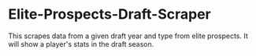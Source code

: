 # Elite-Prospects-Draft-Scraper
This scrapes data from a given draft year and type from elite prospects. It will show a player's stats in the draft season.
